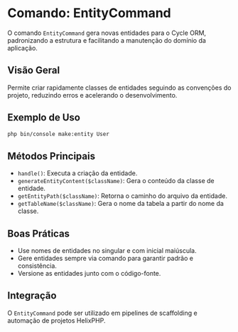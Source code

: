 # Comando: EntityCommand

O comando `EntityCommand` gera novas entidades para o Cycle ORM, padronizando a estrutura e facilitando a manutenção do domínio da aplicação.

## Visão Geral
Permite criar rapidamente classes de entidades seguindo as convenções do projeto, reduzindo erros e acelerando o desenvolvimento.

## Exemplo de Uso
```bash
php bin/console make:entity User
```

## Métodos Principais
- `handle()`: Executa a criação da entidade.
- `generateEntityContent($className)`: Gera o conteúdo da classe de entidade.
- `getEntityPath($className)`: Retorna o caminho do arquivo da entidade.
- `getTableName($className)`: Gera o nome da tabela a partir do nome da classe.

## Boas Práticas
- Use nomes de entidades no singular e com inicial maiúscula.
- Gere entidades sempre via comando para garantir padrão e consistência.
- Versione as entidades junto com o código-fonte.

## Integração
O `EntityCommand` pode ser utilizado em pipelines de scaffolding e automação de projetos HelixPHP.
